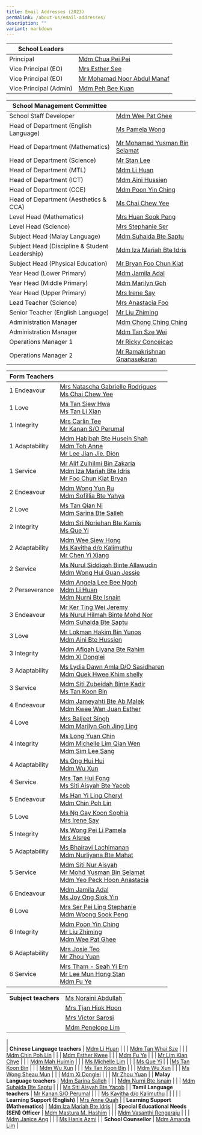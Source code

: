 ```yaml
---
title: Email Addresses (2023)
permalink: /about-us/email-addresses/
description: ""
variant: markdown
---
```

<!--### Email Addresses (2024)-->


| School Leaders |  |
|---|---|
| Principal  | [Mdm Chua Pei Pei](mailto:CHUA_Pei_Pei@moe.edu.sg) |
| Vice Principal (EO) | [Mrs Esther See](mailto:LING_Szengen@moe.edu.sg) |
| Vice Principal (EO)  | [Mr Mohamad Noor Abdul Manaf](mailto:Mohamad_Noor_ABDUL_MANAF@moe.edu.sg)  |
| Vice Principal (Admin)  | [Mdm Peh Bee Kuan](mailto:Peh_Bee_Kuan@moe.edu.sg)  |


| School Management Committee |  |
|---|---|
| School Staff Developer | [Mdm Wee Pat Ghee](mailto:wee_pat_ghee@moe.edu.sg) |
| Head of Department (English Language) | [Ms Pamela Wong](mailto:wong_pei_li_pamela@moe.edu.sg)  |
| Head of Department (Mathematics) | [Mr Mohamad Yusman Bin Selamat](mailto:mohamad_yusman_selamat@moe.edu.sg) |
| Head of Department (Science) | [Mr Stan Lee](mailto:lee_mun_hong@moe.edu.sg) |
| Head of Department (MTL) | [Mdm Li Huan](mailto:li_huan@moe.edu.sg) |
| Head of Department (ICT) | [Mdm Aini Hussien](mailto:aini_hussien@moe.edu.sg) |
| Head of Department (CCE) | [Mdm Poon Yin Ching](mailto:poon_yin_ching@moe.edu.sg) |
| Head of Department (Aesthetics &amp; CCA)  | [Ms Chai Chew Yee](mailto:chai_chew_yee@moe.edu.sg) |
| Level Head (Mathematics) | [Mrs Huan Sook Peng](mailto:woong_sook_peng@moe.edu.sg) |
| Level Head (Science)  | [Mrs Stephanie Ser](mailto:go_pei_ling@moe.edu.sg)  |
| Subject Head (Malay Language) | [Mdm Suhaida Bte Saptu](mailto:suhaida_saptu@moe.edu.sg) |
| Subject Head (Discipline &amp; Student Leadership) | [Mdm Iza Mariah Bte Idris](mailto:iza_mariah_idris@moe.edu.sg) |
| Subject Head (Physical Education) |[Mr Bryan Foo Chun Kiat](mailto:foo_chun_kiat_bryan@moe.edu.sg)  |
| Year Head (Lower Primary)  | [Mdm Jamila Adal](mailto:jamila_adal@moe.edu.sg) |
| Year Head (Middle Primary)   | [Mdm Marilyn Goh](mailto:marilyn_goh_jing_ling@moe.edu.sg)  |
| Year Head (Upper Primary) | [Mrs Irene Say](mailto:lee_siew_hui@moe.edu.sg) |
| Lead Teacher (Science) |[Mrs Anastacia Foo](mailto:yeo_peck_hoon_anastacia@moe.edu.sg) |
| Senior Teacher (English Language)  | [Mr Liu Zhiming](mailto:liu_zhiming@moe.edu.sg)  |
| Administration Manager  | [Mdm Chong Ching Ching](mailto:chong_ching_ching@schools.gov.sg) |
| Administration Manager | [Mdm Tan Sze Wei](mailto:tan_sze_wei@moe.edu.sg)  |
| Operations Manager 1| [Mr Ricky Conceicao](mailto:rudolph_conceicao@moe.edu.sg) |
| Operations Manager 2 | [Mr Ramakrishnan Gnanasekaran](mailto:ramakrishnan_gnanasekaran@moe.edu.sg) |

| Form Teachers |  |
|---|---|
| 1 Endeavour | [Mrs Natascha Gabrielle Rodrigues](mailto:natascha_gabrielle_nonis@moe.edu.sg)<br>[Ms Chai Chew Yee](mailto:chai_chew_yee@moe.edu.sg)  |
| 1 Love | [Ms Tan Siew Hwa](mailto:tan_siew_hwa@moe.edu.sg)<br>[Ms Tan Li Xian](mailto:tan_li_xian@moe.edu.sg) |
| 1 Integrity |[Mrs Carlin Tee](mailto:carlin_mulyati@moe.edu.sg)<br>[Mr Kanan S/O Perumal](mailto:kanan_perumal@moe.edu.sg) |
| 1 Adaptability |[Mdm Habibah Bte Husein Shah](mailto:habibah_husein_shah@moe.edu.sg)<br>[Mdm Toh Anne](mailto:toh_anne@moe.edu.sg)<br>[Mr Lee Jian Jie, Dion](mailto:lee_jian_jie_dion@moe.edu.sg)|
| 1 Service |[Mr Alif Zulhilmi Bin Zakaria](mailto:alif_zulhilmi_zakaria@moe.edu.sg)<br>[Mdm Iza Mariah Bte Idris](mailto:iza_mariah_idris@moe.edu.sg)<br>[Mr Foo Chun Kiat Bryan](mailto:foo_chun_kiat_bryan@moe.edu.sg)
| 2 Endeavour | [Mdm Wong Yun Ru ](mailto:wong_yun_ru_eleanor@moe.edu.sg)<br>[Mdm Sofillia Bte Yahya](mailto:sofilia_yahya@moe.edu.sg)<br> |
| 2 Love | [Ms Tan Qian Ni](mailto:tan_qian_ni@moe.edu.sg)<br>[Mdm Sarina Bte Salleh](mailto:sarina_salleh@moe.edu.sg)<br> |
| 2 Integrity |[Mdm Sri Noriehan Bte Kamis](mailto:sri_noriehan_kamis@moe.edu.sg)<br>[Ms Que Yi](mailto:que_yi@moe.edu.sg)|
| 2 Adaptability |[Mdm Wee Siew Hong](mailto:wee_siew_hong@moe.edu.sg)<br>[Ms Kavitha d/o Kalimuthu](mailto:kavitha_kalimuthu@moe.edu.sg)<br>[Mr Chen Yi Xiang](mailto:chen_yixiang@moe.edu.sg)<br> |
| 2 Service | [Ms Nurul Siddiqah Binte Allawudin](mailto:nurul_siddiqah_allawudin@moe.edu.sg)<br>[Mdm Wong Hui Guan Jessie](mailto:wong_hui_guan@moe.edu.sg)|
| 2 Perseverance |[Mdm Angela Lee Bee Ngoh](mailto:ang_bee_ngoh@moe.edu.sg)<br>[Mdm Li Huan](mailto:li_huan@moe.edu.sg)<br>[Mdm Nurni Bte Isnain](mailto:nurni_isnain@moe.edu.sg) |
| 3 Endeavour  | [Mr Ker Ting Wei Jeremy ](mailto:ker_ting_wei_jeremy@moe.edu.sg)<br>[Ms Nurul Hilmah Binte Mohd Nor](mailto:nurul_hilmah_mohamad_nor@moe.edu.sg)<br>[Mdm Suhaida Bte Saptu](mailto:suhaida_saptu@moe.edu.sg) |
| 3 Love |[Mr Lokman Hakim Bin Yunos](mailto:lokman_hakim_b_yunos@moe.edu.sg)<br>[Mdm Aini Bte Hussien](mailto:aini_hussien@moe.edu.sg)
| 3 Integrity |[Mdm Afiqah Liyana Bte Rahim](mailto:afiqah_liyana_rahim@moe.edu.sg)<br>[Mdm Xi Donglei](mailto:xi_donglei@moe.edu.sg)<br> |
| 3 Adaptability |[Ms Lydia Dawn Amla D/O Sasidharen](mailto:lydia_dawn_amla_sasidharen@moe.edu.sg)<br>[Mdm Quek Hwee Khim shelly](mailto:quek_hwee_khim_shelly@moe.edu.sg)<br>
| 3 Service | [Mdm Siti Zubeidah Binte Kadir](mailto:siti_zubeidah_kadir@moe.edu.sg)<br>[Ms Tan Koon Bin](mailto:tan_koon_bin@moe.edu.sg) |
| 4 Endeavour |[Mdm Jameyahti Bte Ab Malek](mailto:jameyahti_ab_malek@moe.edu.sg)<br>[Mdm Kwee Wan Juan Esther](mailto:kwee_wan_juan_esther@moe.edu.sg) |
| 4 Love | [Mrs Baljeet Singh](mailto:baljeet_kaur_grewal@moe.edu.sg)<br>[Mdm Marilyn Goh Jing Ling](mailto:marilyn_goh_jing_ling@moe.edu.sg) |
| 4 Integrity |[Ms Long Yuan Chin](mailto:long_yuan_chin_bernadette@moe.edu.sg)<br>[Mdm Michelle Lim Qian Wen](mailto:michelle_lim_qian_wen@moe.edu.sg)<br>[Mdm Sim Lee Sang](mailto:sim_lee_sang@moe.edu.sg) |
| 4 Adaptability |[Ms Ong Hui Hui](mailto:ong_hui_hui_a@moe.edu.sg)<br>[Mdm Wu Xun](mailto:wu_xun@moe.edu.sg)<br>|
| 4 Service |[Mrs Tan Hui Fong](lam_hui_fong@moe.edu.sg)<br>[Ms Siti Aisyah Bte Yacob](siti_aisyah_yacob@moe.edu.sg)<br> |
| 5 Endeavour | [Ms Han Yi Ling Cheryl](mailto:han_yi_ling_cheryl@moe.edu.sg)<br>[Mdm Chin Poh Lin](mailto:chin_poh_lin@moe.edu.sg)|
| 5 Love | [Ms Ng Gay Koon Sophia](mailto:sophia_ng_gay_koon@moe.edu.sg)<br>[Mrs Irene Say](mailto:lee_siew_hui@moe.edu.sg)<br>  |
| 5 Integrity | [Ms Wong Pei Li Pamela](mailto:wong_pei_li_pamela@moe.edu.sg)<br>[Mrs Alsree](mailto:alsree@moe.edu.sg)|
| 5 Adaptability | [Ms Bhairavi Lachimanan](mailto:bhairavi_lachimanan@moe.edu.sg)<br>[Mdm Nurliyana Bte Mahat](mailto:nurliyana_mahat@moe.edu.sg)|
| 5 Service | [Mdm Siti Nur Aisyah](mailto:siti_nur_aisyah@moe.edu.sg)<br>[Mr Mohd Yusman Bin Selamat](mailto:mohamad_yusman_selamat@moe.edu.sg)<br>[Mdm Yeo Peck Hoon Anastacia ](mailto:yeo_peck_hoon_anastacia@moe.edu.sg) |
| 6 Endeavour |[Mdm Jamila Adal](mailto:jamila_adal@moe.edu.sg)<br>[Ms Joy Ong Siok Yin](mailto:joy_ong_siok_yin@moe.edu.sg) |
| 6 Love | [Mrs Ser Pei Ling Stephanie ](mailto:go_pei_ling@moe.edu.sg)<br>[Mdm Woong Sook Peng](mailto:woong_sook_peng@moe.edu.sg)|
| 6 Integrity | [Mdm Poon Yin Ching](mailto:poon_yin_ching@moe.edu.sg)<br>[Mr Liu Zhiming](mailto:liu_zhiming@moe.edu.sg)<br>[Mdm Wee Pat Ghee](mailto:wee_pat_ghee@moe.edu.sg) |
| 6 Adaptability |[Mrs Josie Teo](mailto:hsieh_josie@moe.edu.sg) <br>[Mr Zhou Yuan](mailto:zhou_yuan@moe.edu.sg)|
| 6 Service | [Mrs Tham - Seah Yi Ern](mailto:seah_yi_ern@moe.edu.sg)<br>[Mr Lee Mun Hong Stan](mailto:lee_mun_hong@moe.edu.sg)<br>[Mdm Fu Ye](mailto:fu_ye@moe.edu.sg) |

|  |  |
|---|---|
| **Subject teachers** | [Ms Noraini Abdullah](mailto:noraini_abdullah_hee@moe.edu.sg) |
|   | [Mrs Tjan Hiok Hoon](mailto:tjan_hiok_hoon@moe.edu.sg) |
| | [Mrs Victor Sarosi](mailto:victor_sarosi@moe.edu.sg) |
| | [Mdm Penelope Lim](mailto:penelope_lim_siew_young@moe.edu.sg) | 
|  
| **Chinese Language teachers** | [Mdm Li Huan](mailto:li_huan@moe.edu.sg)  |
|   | [Mdm Tan Whai Sze](mailto:tan_whai_sze@moe.edu.sg) |
|   | [Mdm Chin Poh Lin](mailto:chin_poh_lin@moe.edu.sg) |
|   | [Mdm Esther Kwee](mailto:kwee_wan_juan_esther@moe.edu.sg) |
|   | [Mdm Fu Ye](mailto:fu_ye@moe.edu.sg) |
|   | [Mr Lim Kian Chye](mailto:lim_kian_chye@moe.edu.sg) |
|   | [Mdm Mah Huimin](mailto:mah_huimin@moe.edu.sg) |
|   | [Ms Michelle Lim](mailto:michelle_lim_qian_wen@moe.edu.sg) |
|   | [Ms Que Yi](mailto:que_yi@moe.edu.sg) |
|   |[Ms Tan Koon Bin](mailto:tan_koon_bin@moe.edu.sg)  |
|   | [Mdm Wu Xun](mailto:wu_xun@moe.edu.sg) |
|   | [Ms Tan Koon Bin](mailto:tan_koon_bin@moe.edu.sg) |
|   | [Mdm Wu Xun](mailto:wu_xun@moe.edu.sg) |
|   | [Ms Wong Sheau Mun](mailto:wong_sheau_mun@moe.edu.sg)  |
|   | [Mdm Xi Donglei](mailto:xi_donglei@moe.edu.sg) |
|   | [Mr Zhou Yuan](mailto:zhou_yuan@moe.edu.sg) |
| **Malay Language teachers** | [Mdm Sarina Salleh](mailto:sarina_salleh@moe.edu.sg) |
|   | [Mdm Nurni Bte Isnain](mailto:nurni_isnain@moe.edu.sg) |
|   | [Mdm Suhaida Bte Saptu](mailto:suhaida_saptu@moe.edu.sg) |
|   | [Ms Siti Aisyah Bte Yacob](mailto:siti_aisyah_yacob@moe.edu.sg) |
| **Tamil Language teachers** | [Mr Kanan S/O Perumal](mailto:kanan_perumal@moe.edu.sg) |
|   | [Ms Kavitha d/o Kalimuthu](mailto:Kavitha_Kalimuthu@moe.edu.sg) |
|   | |
| **Learning Support (English)** | [Mrs Anne Quah](mailto:toh_anne@moe.edu.sg) |
| **Learning Support (Mathematics)** | [Mdm Iza Mariah Bte Idris](mailto:iza_mariah_idris@moe.edu.sg) |
| **Special Educational Needs (SEN) Officer** | [Mdm Mastura M. Hashim](mailto:mastura_mohd_hashim@moe.edu.sg) |
|   | [Mdm Vasanthi Rengaraju](mailto:rengaraju_vasanthi@moe.edu.sg) |
|   | [Mdm Janice Ang](mailto:ang_chia_tee@moe.edu.sg) |
|   | [Ms Hanis Azmi](mailto:hanis_azmi@moe.edu.sg) |
| **School Counsellor** | [Mdm Amanda Lim](mailto:amanda_lim_le_wei@moe.edu.sg) |